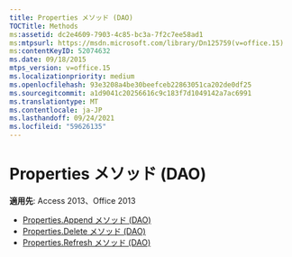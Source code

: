 ```yaml
---
title: Properties メソッド (DAO)
TOCTitle: Methods
ms:assetid: dc2e4609-7903-4c85-bc3a-7f2c7ee58ad1
ms:mtpsurl: https://msdn.microsoft.com/library/Dn125759(v=office.15)
ms:contentKeyID: 52074632
ms.date: 09/18/2015
mtps_version: v=office.15
ms.localizationpriority: medium
ms.openlocfilehash: 93e3208a4be30beefceb22863051ca202de0df25
ms.sourcegitcommit: a1d9041c20256616c9c183f7d1049142a7ac6991
ms.translationtype: MT
ms.contentlocale: ja-JP
ms.lasthandoff: 09/24/2021
ms.locfileid: "59626135"
---
```

# <a name="properties-methods-dao"></a>Properties メソッド (DAO)

**適用先**: Access 2013、Office 2013

- [Properties.Append メソッド (DAO)](properties-append-method-dao.md)
- [Properties.Delete メソッド (DAO)](properties-delete-method-dao.md)
- [Properties.Refresh メソッド (DAO)](properties-refresh-method-dao.md)

